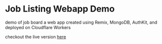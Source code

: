 # Job Listing Webapp Demo

demo of job board a web app created using Remix, MongoDB, AuthKit, and deployed on Cloudflare Workers

checkout the live version [here](https://recruitment-web-bc0.pages.dev)
